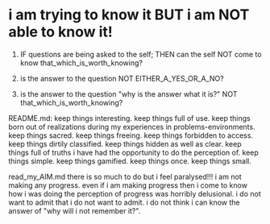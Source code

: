 # i am trying to know it BUT i am NOT able to know it!

1)  IF questions are being asked to the self;
    THEN can the self NOT come to know that_which_is_worth_knowing?

2)  is the answer to the question NOT EITHER_A_YES_OR_A_NO?

3)  is the answer to the question "why is the answer what it is?" NOT that_which_is_worth_knowing?

README.md:
    keep things interesting.
    keep things full of use.
    keep things born out of realizations during my experiences in problems-environments.
    keep things sacred.
    keep things freeing.
    keep things forbidden to access.
    keep things dirtily classified.
    keep things hidden as well as clear.
    keep things full of truths i have had the opportunity to do the perception of.
    keep things simple.
    keep things gamified.
    keep things once.
    keep things small.

read_my_AIM.md
    there is so much to do but i feel paralysed!!! i am not making any progress.
    even if i am making progress then i come to know how i was doing the perception of progress was horribly delusional.
    i do not want to admit that i do not want to admit.
    i do not think i can know the answer of "why will i not remember it?".

